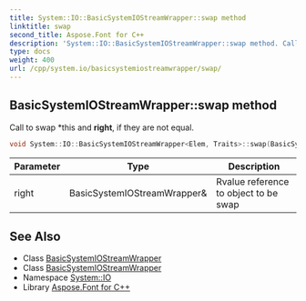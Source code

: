 ```yaml
---
title: System::IO::BasicSystemIOStreamWrapper::swap method
linktitle: swap
second_title: Aspose.Font for C++
description: 'System::IO::BasicSystemIOStreamWrapper::swap method. Call to swap *this and right, if they are not equal in C++.'
type: docs
weight: 400
url: /cpp/system.io/basicsystemiostreamwrapper/swap/
---
```

## BasicSystemIOStreamWrapper::swap method


Call to swap *this and **right**, if they are not equal.

```cpp
void System::IO::BasicSystemIOStreamWrapper<Elem, Traits>::swap(BasicSystemIOStreamWrapper &right)
```


| Parameter | Type | Description |
| --- | --- | --- |
| right | BasicSystemIOStreamWrapper\& | Rvalue reference to object to be swap |

## See Also

* Class [BasicSystemIOStreamWrapper](../)
* Class [BasicSystemIOStreamWrapper](../)
* Namespace [System::IO](../../)
* Library [Aspose.Font for C++](../../../)
